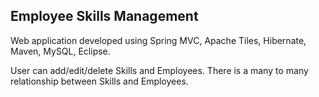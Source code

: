 ## Employee Skills Management

Web application developed using Spring MVC, Apache Tiles, Hibernate, Maven, MySQL, Eclipse.

User can add/edit/delete Skills and Employees.
There is a many to many relationship between Skills and Employees.

